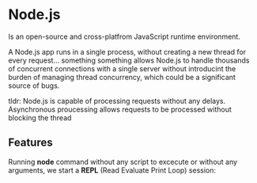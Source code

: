 # Node.js
Is an open-source and cross-platfrom JavaScript runtime environment.

A Node.js app runs in a single process, without creating a new thread for every request... something something allows Node.js to handle thousands of concurrent connections with a single server without introducint the burden of managing thread concurrency, which could be a significant source of bugs.

tldr: Node.js is capable of processing requests without any delays. Asynchronous proucessing allows requests to be processed without blocking the thread


## Features
Running **node** command without any script to excecute or without any arguments, we start a **REPL** (Read Evaluate Print Loop) session:
